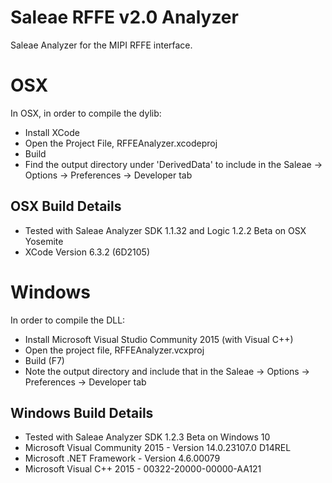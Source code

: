 # Saleae RFFE v2.0 Analyzer

Saleae Analyzer for the MIPI RFFE interface.

# OSX
In OSX, in order to compile the dylib:
* Install XCode
* Open the Project File, RFFEAnalyzer.xcodeproj
* Build
* Find the output directory under 'DerivedData' to include in the Saleae -> Options -> Preferences -> Developer tab

## OSX Build Details
* Tested with Saleae Analyzer SDK 1.1.32 and Logic 1.2.2 Beta on OSX Yosemite
* XCode Version 6.3.2 (6D2105)

# Windows
In order to compile the DLL:
* Install Microsoft Visual Studio Community 2015 (with Visual C++)
* Open the project file, RFFEAnalyzer.vcxproj
* Build (F7)
* Note the output directory and include that in the Saleae -> Options -> Preferences -> Developer tab

## Windows Build Details
  * Tested with Saleae Analyzer SDK 1.2.3 Beta on Windows 10
  * Microsoft Visual Community 2015 - Version 14.0.23107.0 D14REL
  * Microsoft .NET Framework - Version 4.6.00079
  * Microsoft Visual C++ 2015 - 00322-20000-00000-AA121
